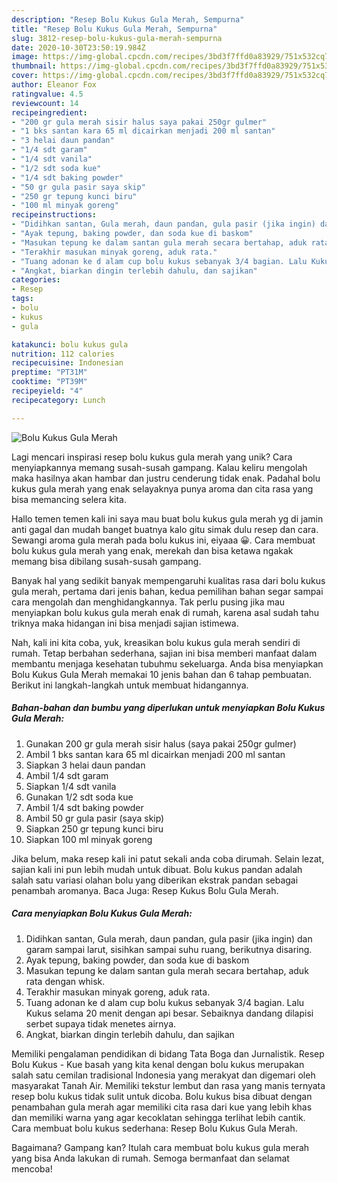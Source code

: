 ```yaml
---
description: "Resep Bolu Kukus Gula Merah, Sempurna"
title: "Resep Bolu Kukus Gula Merah, Sempurna"
slug: 3812-resep-bolu-kukus-gula-merah-sempurna
date: 2020-10-30T23:50:19.984Z
image: https://img-global.cpcdn.com/recipes/3bd3f7ffd0a83929/751x532cq70/bolu-kukus-gula-merah-foto-resep-utama.jpg
thumbnail: https://img-global.cpcdn.com/recipes/3bd3f7ffd0a83929/751x532cq70/bolu-kukus-gula-merah-foto-resep-utama.jpg
cover: https://img-global.cpcdn.com/recipes/3bd3f7ffd0a83929/751x532cq70/bolu-kukus-gula-merah-foto-resep-utama.jpg
author: Eleanor Fox
ratingvalue: 4.5
reviewcount: 14
recipeingredient:
- "200 gr gula merah sisir halus saya pakai 250gr gulmer"
- "1 bks santan kara 65 ml dicairkan menjadi 200 ml santan"
- "3 helai daun pandan"
- "1/4 sdt garam"
- "1/4 sdt vanila"
- "1/2 sdt soda kue"
- "1/4 sdt baking powder"
- "50 gr gula pasir saya skip"
- "250 gr tepung kunci biru"
- "100 ml minyak goreng"
recipeinstructions:
- "Didihkan santan, Gula merah, daun pandan, gula pasir (jika ingin) dan garam sampai larut, sisihkan sampai suhu ruang, berikutnya disaring."
- "Ayak tepung, baking powder, dan soda kue di baskom"
- "Masukan tepung ke dalam santan gula merah secara bertahap, aduk rata dengan whisk."
- "Terakhir masukan minyak goreng, aduk rata."
- "Tuang adonan ke d alam cup bolu kukus sebanyak 3/4 bagian. Lalu Kukus selama 20 menit dengan api besar. Sebaiknya dandang dilapisi serbet supaya tidak menetes airnya."
- "Angkat, biarkan dingin terlebih dahulu, dan sajikan"
categories:
- Resep
tags:
- bolu
- kukus
- gula

katakunci: bolu kukus gula 
nutrition: 112 calories
recipecuisine: Indonesian
preptime: "PT31M"
cooktime: "PT39M"
recipeyield: "4"
recipecategory: Lunch

---
```



![Bolu Kukus Gula Merah](https://img-global.cpcdn.com/recipes/3bd3f7ffd0a83929/751x532cq70/bolu-kukus-gula-merah-foto-resep-utama.jpg)

Lagi mencari inspirasi resep bolu kukus gula merah yang unik? Cara menyiapkannya memang susah-susah gampang. Kalau keliru mengolah maka hasilnya akan hambar dan justru cenderung tidak enak. Padahal bolu kukus gula merah yang enak selayaknya punya aroma dan cita rasa yang bisa memancing selera kita.

Hallo temen temen kali ini saya mau buat bolu kukus gula merah yg di jamin anti gagal dan mudah banget buatnya kalo gitu simak dulu resep dan cara. Sewangi aroma gula merah pada bolu kukus ini, eiyaaa 😀. Cara membuat bolu kukus gula merah yang enak, merekah dan bisa ketawa ngakak memang bisa dibilang susah-susah gampang.

Banyak hal yang sedikit banyak mempengaruhi kualitas rasa dari bolu kukus gula merah, pertama dari jenis bahan, kedua pemilihan bahan segar sampai cara mengolah dan menghidangkannya. Tak perlu pusing jika mau menyiapkan bolu kukus gula merah enak di rumah, karena asal sudah tahu triknya maka hidangan ini bisa menjadi sajian istimewa.


Nah, kali ini kita coba, yuk, kreasikan bolu kukus gula merah sendiri di rumah. Tetap berbahan sederhana, sajian ini bisa memberi manfaat dalam membantu menjaga kesehatan tubuhmu sekeluarga. Anda bisa menyiapkan Bolu Kukus Gula Merah memakai 10 jenis bahan dan 6 tahap pembuatan. Berikut ini langkah-langkah untuk membuat hidangannya.

<!--inarticleads1-->

##### Bahan-bahan dan bumbu yang diperlukan untuk menyiapkan Bolu Kukus Gula Merah:

1. Gunakan 200 gr gula merah sisir halus (saya pakai 250gr gulmer)
1. Ambil 1 bks santan kara 65 ml dicairkan menjadi 200 ml santan
1. Siapkan 3 helai daun pandan
1. Ambil 1/4 sdt garam
1. Siapkan 1/4 sdt vanila
1. Gunakan 1/2 sdt soda kue
1. Ambil 1/4 sdt baking powder
1. Ambil 50 gr gula pasir (saya skip)
1. Siapkan 250 gr tepung kunci biru
1. Siapkan 100 ml minyak goreng


Jika belum, maka resep kali ini patut sekali anda coba dirumah. Selain lezat, sajian kali ini pun lebih mudah untuk dibuat. Bolu kukus pandan adalah salah satu variasi olahan bolu yang diberikan ekstrak pandan sebagai penambah aromanya. Baca Juga: Resep Kukus Bolu Gula Merah. 

<!--inarticleads2-->

##### Cara menyiapkan Bolu Kukus Gula Merah:

1. Didihkan santan, Gula merah, daun pandan, gula pasir (jika ingin) dan garam sampai larut, sisihkan sampai suhu ruang, berikutnya disaring.
1. Ayak tepung, baking powder, dan soda kue di baskom
1. Masukan tepung ke dalam santan gula merah secara bertahap, aduk rata dengan whisk.
1. Terakhir masukan minyak goreng, aduk rata.
1. Tuang adonan ke d alam cup bolu kukus sebanyak 3/4 bagian. Lalu Kukus selama 20 menit dengan api besar. Sebaiknya dandang dilapisi serbet supaya tidak menetes airnya.
1. Angkat, biarkan dingin terlebih dahulu, dan sajikan


Memiliki pengalaman pendidikan di bidang Tata Boga dan Jurnalistik. Resep Bolu Kukus - Kue basah yang kita kenal dengan bolu kukus merupakan salah satu cemilan tradisional Indonesia yang merakyat dan digemari oleh masyarakat Tanah Air. Memiliki tekstur lembut dan rasa yang manis ternyata resep bolu kukus tidak sulit untuk dicoba. Bolu kukus bisa dibuat dengan penambahan gula merah agar memiliki cita rasa dari kue yang lebih khas dan memiliki warna yang agar kecoklatan sehingga terlihat lebih cantik. Cara membuat bolu kukus sederhana: Resep Bolu Kukus Gula Merah. 

Bagaimana? Gampang kan? Itulah cara membuat bolu kukus gula merah yang bisa Anda lakukan di rumah. Semoga bermanfaat dan selamat mencoba!
